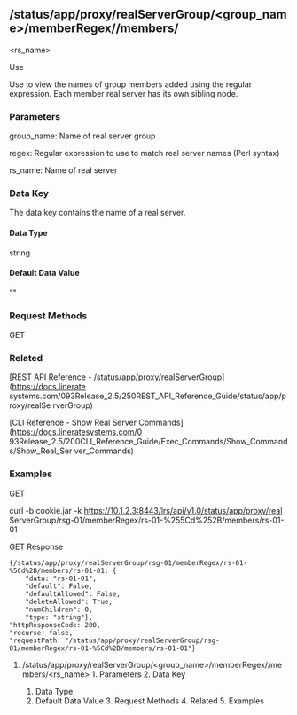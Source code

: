 ## /status/app/proxy/realServerGroup/<group_name>/memberRegex/<regex>/members/
<rs_name>

Use

Use to view the names of group members added using the regular expression.
Each member real server has its own sibling node.

### Parameters

group_name: Name of real server group

regex: Regular expression to use to match real server names (Perl syntax)

rs_name: Name of real server

### Data Key

The data key contains the name of a real server.

#### Data Type

string

#### Default Data Value

""

### Request Methods

GET

### Related

[REST API Reference - /status/app/proxy/realServerGroup](https://docs.linerate
systems.com/093Release_2.5/250REST_API_Reference_Guide/status/app/proxy/realSe
rverGroup)

[CLI Reference - Show Real Server Commands](https://docs.lineratesystems.com/0
93Release_2.5/200CLI_Reference_Guide/Exec_Commands/Show_Commands/Show_Real_Ser
ver_Commands)

### Examples

GET

curl -b cookie.jar -k https://10.1.2.3:8443/lrs/api/v1.0/status/app/proxy/real
ServerGroup/rsg-01/memberRegex/rs-01-%255Cd%252B/members/rs-01-01

GET Response

    
    {/status/app/proxy/realServerGroup/rsg-01/memberRegex/rs-01-%5Cd%2B/members/rs-01-01: {
        "data: "rs-01-01",
        "default": False,
        "defaultAllowed": False,
        "deleteAllowed": True,
        "numChildren": 0,
        "type: "string"},
    "httpResponseCode: 200,
    "recurse: false,
    "requestPath: "/status/app/proxy/realServerGroup/rsg-01/memberRegex/rs-01-%5Cd%2B/members/rs-01-01"}
    

  1. /status/app/proxy/realServerGroup/<group_name>/memberRegex/<regex>/members/<rs_name>
    1. Parameters
    2. Data Key
      1. Data Type
      2. Default Data Value
    3. Request Methods
    4. Related
    5. Examples


